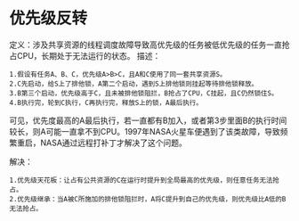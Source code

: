 # 优先级反转

定义：涉及共享资源的线程调度故障导致高优先级的任务被低优先级的任务一直抢占CPU，长期处于无法运行的状态。
描述：

    1.假设有任务A、B、C，优先级A>B>C，且A和C使用了同一套共享资源S。
    2.C先启动，给S上了排他锁，A第二个启动，遇到S上排他锁则挂起等待排他锁释放。
    3.B第三个启动，优先级高于C，且未被排他锁阻拦，B抢占了CPU，C挂起，且C仍然锁住S。
    4.B执行完，轮到C执行，C再执行完，释放S上的锁，A最后执行。
可见，优先度最高的A最后执行，若一直都有B加入，或者第3步里面B的执行时间较长，则A可能一直拿不到CPU。1997年NASA火星车便遇到了该类故障，导致频繁重启，NASA通过远程打补丁才解决了这个问题。

解决：

    1.优先级天花板：让占有公共资源的C在运行时提升到全局最高的优先级，则任意任务无法抢占。
    2.优先级继承：当A被C所施加的排他锁阻拦时，A将C提升到自己的优先级，则优先级比A低的B无法抢占。
